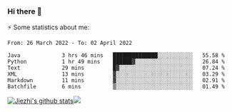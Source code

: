 ### Hi there 👋

⚡ Some statistics about me:


<!--START_SECTION:waka-->

```text
From: 26 March 2022 - To: 02 April 2022

Java             3 hrs 46 mins   ██████████████░░░░░░░░░░░   55.58 %
Python           1 hr 49 mins    ██████▓░░░░░░░░░░░░░░░░░░   26.84 %
Text             29 mins         █▓░░░░░░░░░░░░░░░░░░░░░░░   07.24 %
XML              13 mins         ▓░░░░░░░░░░░░░░░░░░░░░░░░   03.29 %
Markdown         11 mins         ▓░░░░░░░░░░░░░░░░░░░░░░░░   02.91 %
Batchfile        6 mins          ▒░░░░░░░░░░░░░░░░░░░░░░░░   01.49 %
```

<!--END_SECTION:waka-->





[![Jiezhi's github stats](https://github-readme-stats.vercel.app/api?username=Jiezhi&show_icons=true)](https://github.com/Jiezhi/github-readme-stats)[![](https://stats.justsong.cn/api/leetcode/?username=Jiezhi)](https://leetcode.com/Jiezhi/) 
<!--
[![Top Langs](https://github-readme-stats.vercel.app/api/top-langs/?username=Jiezhi&hide=javascript,html)](https://github.com/Jiezhi/github-readme-stats)

**Jiezhi/Jiezhi** is a ✨ _special_ ✨ repository because its `README.md` (this file) appears on your GitHub profile.

Here are some ideas to get you started:

- 🔭 I’m currently working on ...
- 🌱 I’m currently learning ...
- 👯 I’m looking to collaborate on ...
- 🤔 I’m looking for help with ...
- 💬 Ask me about ...
- 📫 How to reach me: ...
- 😄 Pronouns: ...
- ⚡ Fun fact: ...
-->

